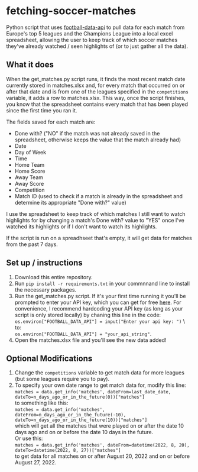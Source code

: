 # fetching-soccer-matches
Python script that uses [football-data-api](https://pypi.org/project/football-data-api/) to pull data for each match from Europe's top 5 leagues and the Champions League into a local excel spreadsheet, allowing the user to keep track of which soccer matches they've already watched / seen highlights of (or to just gather all the data).

## What it does
When the get_matches.py script runs, it finds the most recent match date currently stored in matches.xlsx and, for every match that occurred on or after that date and is from one of the leagues specified in the `competitions` variable, it adds a row to matches.xlsx. This way, once the script finishes, you know that the spreadsheet contains every match that has been played since the first time you ran it.


The fields saved for each match are:
* Done with? ("NO" if the match was not already saved in the spreadsheet, otherwise keeps the value that the match already had) 
* Date
* Day of Week
* Time
* Home Team
* Home Score
* Away Team
* Away Score
* Competition
* Match ID (used to check if a match is already in the spreadsheet and determine its appropriate "Done with?" value)

I use the spreadsheet to keep track of which matches I still want to watch highlights for by changing a match's Done with? value to "YES" once I've watched its highlights or if I don't want to watch its highlights.

If the script is run on a spreadhseet that's empty, it will get data for matches from the past 7 days. 

## Set up / instructions
1) Download this entire repository.
2) Run `pip install -r requirements.txt` in your commnnand line to install the necessary packages.
3) Run the get_matches.py script. If it's your first time running it you'll be prompted to enter your API key, which you can get for free [here](https://www.football-data.org/client/register). For convenience, I recommend hardcoding your API key (as long as your script is only stored locally) by chaning this line in the code: \
`os.environ["FOOTBALL_DATA_API"] = input("Enter your api key: ")` \ 
to: \
`os.environ["FOOTBALL_DATA_API"] = "your_api_string"`.
4) Open the matches.xlsx file and you'll see the new data added!

## Optional Modifications
1) Change the `competitions` variable to get match data for more leagues (but some leagues require you to pay).
2) To specify your own date range to get match data for, modify this line: \
`matches = data.get_info('matches', dateFrom=last_date_date, dateTo=n_days_ago_or_in_the_future(0))["matches"]` \
to something like this: \
`matches = data.get_info('matches', dateFrom=n_days_ago_or_in_the_future(-10), dateTo=n_days_ago_or_in_the_future(10))["matches"]` \
which will get all the matches that were played on or after the date 10 days ago and on or before the date 10 days in the future. \
Or use this: \
`matches = data.get_info('matches', dateFrom=datetime(2022, 8, 20), dateTo=datetime(2022, 8, 27))["matches"]` \
to get data for all matches on or after August 20, 2022 and on or before August 27, 2022.
